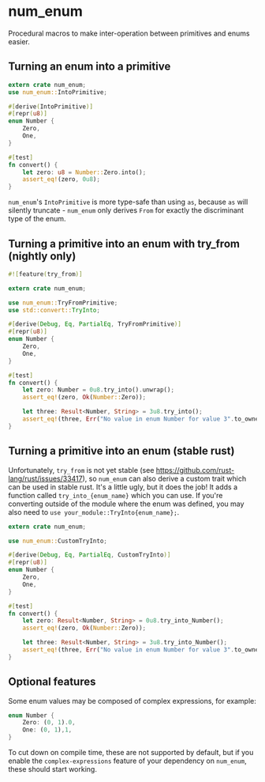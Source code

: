 num_enum
========

Procedural macros to make inter-operation between primitives and enums easier.

Turning an enum into a primitive
--------------------------------

```rust
extern crate num_enum;
use num_enum::IntoPrimitive;

#[derive(IntoPrimitive)]
#[repr(u8)]
enum Number {
    Zero,
    One,
}

#[test]
fn convert() {
    let zero: u8 = Number::Zero.into();
    assert_eq!(zero, 0u8);
}
```

`num_enum`'s `IntoPrimitive` is more type-safe than using `as`, because `as` will silently truncate - `num_enum` only derives `From` for exactly the discriminant type of the enum.

Turning a primitive into an enum with try_from (nightly only)
-------------------------------------------------------------

```rust
#![feature(try_from)]

extern crate num_enum;

use num_enum::TryFromPrimitive;
use std::convert::TryInto;

#[derive(Debug, Eq, PartialEq, TryFromPrimitive)]
#[repr(u8)]
enum Number {
    Zero,
    One,
}

#[test]
fn convert() {
    let zero: Number = 0u8.try_into().unwrap();
    assert_eq!(zero, Ok(Number::Zero));

    let three: Result<Number, String> = 3u8.try_into();
    assert_eq!(three, Err("No value in enum Number for value 3".to_owned()));
}
```

Turning a primitive into an enum (stable rust)
----------------------------------------------

Unfortunately, `try_from` is not yet stable (see https://github.com/rust-lang/rust/issues/33417), so `num_enum` can also derive a custom trait which can be used in stable rust. It's a little ugly, but it does the job! It adds a function called `try_into_{enum_name}` which you can use. If you're converting outside of the module where the enum was defined, you may also need to `use your_module::TryInto{enum_name};`.

```rust
extern crate num_enum;

use num_enum::CustomTryInto;

#[derive(Debug, Eq, PartialEq, CustomTryInto)]
#[repr(u8)]
enum Number {
    Zero,
    One,
}

#[test]
fn convert() {
    let zero: Result<Number, String> = 0u8.try_into_Number();
    assert_eq!(zero, Ok(Number::Zero));

    let three: Result<Number, String> = 3u8.try_into_Number();
    assert_eq!(three, Err("No value in enum Number for value 3".to_owned()));
}
```

Optional features
-----------------

Some enum values may be composed of complex expressions, for example:

```rust
enum Number {
    Zero: (0, 1).0,
    One: (0, 1),1,
}
```

To cut down on compile time, these are not supported by default, but if you enable the `complex-expressions` feature of your dependency on `num_enum`, these should start working.
